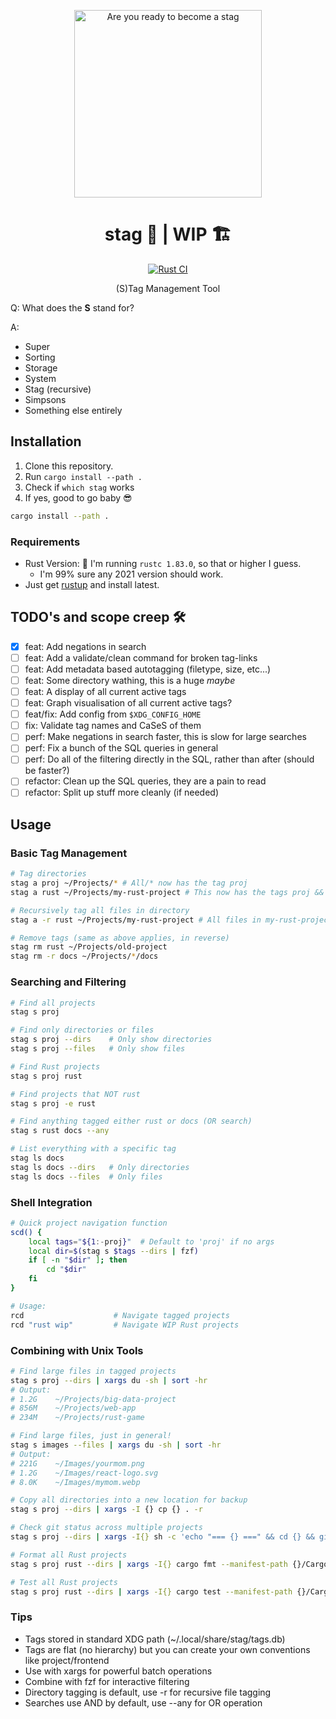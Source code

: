 <p align="center">
    <img width="300" src="https://c.tenor.com/r5c67WCHZZcAAAAC/tenor.gif" alt="Are you ready to become a stag">
    <h1 align="center">stag 🦌 | WIP 🏗️</h1>
</p>
<p align="center">
    <a href="https://github.com/lnus/stag/actions/workflows/rust.yml">
        <img src="https://github.com/lnus/stag/actions/workflows/rust.yml/badge.svg" alt="Rust CI">
    </a> <!-- look ma, CI! -->
</p>
<p align="center">
    (S)Tag Management Tool
</p>

Q: What does the **S** stand for?

A:

- Super
- Sorting
- Storage
- System
- Stag (recursive)
- Simpsons
- Something else entirely

## Installation

1. Clone this repository.
2. Run `cargo install --path .`
3. Check if `which stag` works
4. If yes, good to go baby 😎

```bash
cargo install --path .
```

### Requirements

- Rust Version: 🤔 I'm running `rustc 1.83.0`, so that or higher I guess.
  - I'm 99% sure any 2021 version should work.
- Just get [rustup](https://rustup.rs/) and install latest.

## TODO's and scope creep 🛠️

- [x] feat: Add negations in search
- [ ] feat: Add a validate/clean command for broken tag-links
- [ ] feat: Add metadata based autotagging (filetype, size, etc...)
- [ ] feat: Some directory wathing, this is a huge _maybe_
- [ ] feat: A display of all current active tags
- [ ] feat: Graph visualisation of all current active tags?
- [ ] feat/fix: Add config from `$XDG_CONFIG_HOME`
- [ ] fix: Validate tag names and CaSeS of them
- [ ] perf: Make negations in search faster, this is slow for large searches
- [ ] perf: Fix a bunch of the SQL queries in general
- [ ] perf: Do all of the filtering directly in the SQL, rather than after (should be faster?)
- [ ] refactor: Clean up the SQL queries, they are a pain to read
- [ ] refactor: Split up stuff more cleanly (if needed)

## Usage

### Basic Tag Management

```bash
# Tag directories
stag a proj ~/Projects/* # All/* now has the tag proj
stag a rust ~/Projects/my-rust-project # This now has the tags proj && rust

# Recursively tag all files in directory
stag a -r rust ~/Projects/my-rust-project # All files in my-rust-project now have the tag rust

# Remove tags (same as above applies, in reverse)
stag rm rust ~/Projects/old-project
stag rm -r docs ~/Projects/*/docs
```

### Searching and Filtering

```bash
# Find all projects
stag s proj

# Find only directories or files
stag s proj --dirs    # Only show directories
stag s proj --files   # Only show files

# Find Rust projects
stag s proj rust

# Find projects that NOT rust
stag s proj -e rust

# Find anything tagged either rust or docs (OR search)
stag s rust docs --any

# List everything with a specific tag
stag ls docs
stag ls docs --dirs   # Only directories
stag ls docs --files  # Only files
```

### Shell Integration

```bash
# Quick project navigation function
scd() {
    local tags="${1:-proj}"  # Default to 'proj' if no args
    local dir=$(stag s $tags --dirs | fzf)
    if [ -n "$dir" ]; then
        cd "$dir"
    fi
}

# Usage:
rcd                    # Navigate tagged projects
rcd "rust wip"         # Navigate WIP Rust projects
```

### Combining with Unix Tools

```bash
# Find large files in tagged projects
stag s proj --dirs | xargs du -sh | sort -hr
# Output:
# 1.2G    ~/Projects/big-data-project
# 856M    ~/Projects/web-app
# 234M    ~/Projects/rust-game

# Find large files, just in general!
stag s images --files | xargs du -sh | sort -hr
# Output:
# 221G    ~/Images/yourmom.png
# 1.2G    ~/Images/react-logo.svg
# 8.0K    ~/Images/mymom.webp

# Copy all directories into a new location for backup
stag s proj --dirs | xargs -I {} cp {} . -r

# Check git status across multiple projects
stag s proj --dirs | xargs -I{} sh -c 'echo "=== {} ===" && cd {} && git status'

# Format all Rust projects
stag s proj rust --dirs | xargs -I{} cargo fmt --manifest-path {}/Cargo.toml

# Test all Rust projects
stag s proj rust --dirs | xargs -I{} cargo test --manifest-path {}/Cargo.toml
```

### Tips

- Tags stored in standard XDG path (~/.local/share/stag/tags.db)
- Tags are flat (no hierarchy) but you can create your own conventions like project/frontend
- Use with xargs for powerful batch operations
- Combine with fzf for interactive filtering
- Directory tagging is default, use -r for recursive file tagging
- Searches use AND by default, use --any for OR operation
